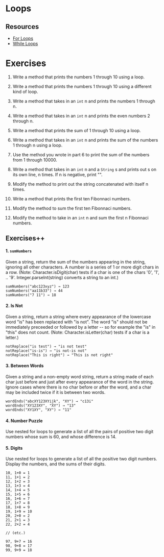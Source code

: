 # Loops

## Resources

* [For Loops](https://github.com/joinpursuit/Pursuit-Core-Android/blob/master/cohort_5.4/unit_01/01_05_For_Loops_and_Methods.md)
* [While Loops](https://github.com/joinpursuit/Pursuit-Core-Android/blob/master/cohort_5.4/unit_01/01_04_While_Loops_in_Java.md)

# Exercises

1. Write a method that prints the numbers 1 through 10 using a loop.


2. Write a method that prints the numbers 1 through 10 using a different kind of loop.
3. Write a method that takes in an `int` n and prints the numbers 1 through n.
4. Write a method that takes in an `int` n and prints the even numbers 2 through n.
5. Write a method that prints the sum of 1 through 10 using a loop.
6. Write a method that takes in an `int` n and prints the sum of the numbers 1 through n using a loop.
7. Use the method you wrote in part 6 to print the sum of the numbers from 1 through 10000.
8. Write a method that takes in an `int` n and a `String` s and prints out s on its own line, n times. If n is negative, print "".
9. Modify the method to print out the string concatenated with itself n times.
10. Write a method that prints the first ten Fibonnaci numbers.
11. Modify the method to sum the first ten Fibonnaci numbers.
12. Modify the method to take in an `int` n and sum the first n Fibonnaci numbers.

## Exercises++

#### 1. `sumNumbers`

Given a string, return the sum of the numbers appearing in the string,
 ignoring all other characters. A number is a series of 1 or more digit
 chars in a row. (Note: Character.isDigit(char) tests if a char is one
  of the chars '0', '1', .. '9'. Integer.parseInt(string) converts a string
   to an int.)

```
sumNumbers("abc123xyz") → 123
sumNumbers("aa11b33") → 44
sumNumbers("7 11") → 18
```

#### 2. Is Not

Given a string, return a string where every appearance of the lowercase
word "is" has been replaced with "is not". The word "is" should not be
immediately preceeded or followed by a letter -- so for example the "is"
in "this" does not count. (Note: Character.isLetter(char) tests if a char
is a letter.)

```
notReplace("is test") → "is not test"
notReplace("is-is") → "is not-is not"
notReplace("This is right") → "This is not right"
```

#### 3. Between Words

Given a string and a non-empty word string, return a string made of each
char just before and just after every appearance of the word in the string.
 Ignore cases where there is no char before or after the word, and a char
 may be included twice if it is between two words.

```
wordEnds("abcXY123XYijk", "XY") → "c13i"
wordEnds("XY123XY", "XY") → "13"
wordEnds("XY1XY", "XY") → "11"
```

#### 4. Number Puzzle

Use nested for loops to generate a list of all the pairs of positive two
digit numbers whose sum is 60, and whose difference is 14.

#### 5. Digits

Use nested for loops to generate a list of all the positive two digit
numbers. Display the numbers, and the sums of their digits.

```
10, 1+0 = 1
11, 1+1 = 2
12, 1+2 = 3
13, 1+3 = 4
14, 1+4 = 5
15, 1+5 = 6
16, 1+6 = 7
17, 1+7 = 8
18, 1+8 = 9
19, 1+9 = 10
20, 2+0 = 2
21, 2+1 = 3
22, 2+2 = 4

// (etc.)

97, 9+7 = 16
98, 9+8 = 17
99, 9+9 = 18
```
